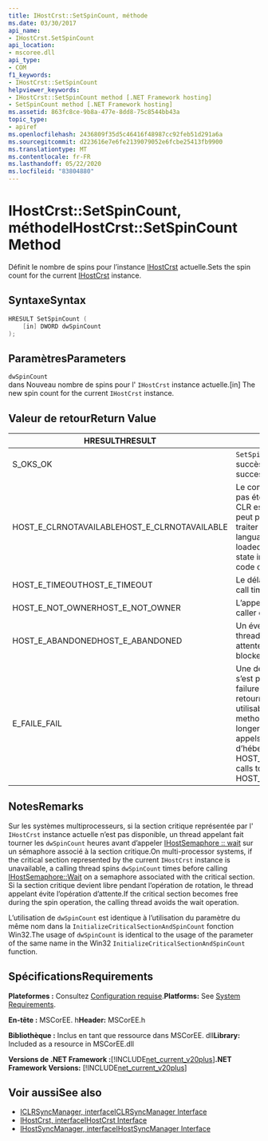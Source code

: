 ```yaml
---
title: IHostCrst::SetSpinCount, méthode
ms.date: 03/30/2017
api_name:
- IHostCrst.SetSpinCount
api_location:
- mscoree.dll
api_type:
- COM
f1_keywords:
- IHostCrst::SetSpinCount
helpviewer_keywords:
- IHostCrst::SetSpinCount method [.NET Framework hosting]
- SetSpinCount method [.NET Framework hosting]
ms.assetid: 863fc8ce-9b8a-477e-8dd8-75c8544bb43a
topic_type:
- apiref
ms.openlocfilehash: 2436809f35d5c46416f48987cc92feb51d291a6a
ms.sourcegitcommit: d223616e7e6fe2139079052e6fcbe25413fb9900
ms.translationtype: MT
ms.contentlocale: fr-FR
ms.lasthandoff: 05/22/2020
ms.locfileid: "83804880"
---
```

# <a name="ihostcrstsetspincount-method"></a><span data-ttu-id="e1646-102">IHostCrst::SetSpinCount, méthode</span><span class="sxs-lookup"><span data-stu-id="e1646-102">IHostCrst::SetSpinCount Method</span></span>
<span data-ttu-id="e1646-103">Définit le nombre de spins pour l’instance [IHostCrst](ihostcrst-interface.md) actuelle.</span><span class="sxs-lookup"><span data-stu-id="e1646-103">Sets the spin count for the current [IHostCrst](ihostcrst-interface.md) instance.</span></span>  
  
## <a name="syntax"></a><span data-ttu-id="e1646-104">Syntaxe</span><span class="sxs-lookup"><span data-stu-id="e1646-104">Syntax</span></span>  
  
```cpp  
HRESULT SetSpinCount (  
    [in] DWORD dwSpinCount  
);  
```  
  
## <a name="parameters"></a><span data-ttu-id="e1646-105">Paramètres</span><span class="sxs-lookup"><span data-stu-id="e1646-105">Parameters</span></span>  
 `dwSpinCount`  
 <span data-ttu-id="e1646-106">dans Nouveau nombre de spins pour l' `IHostCrst` instance actuelle.</span><span class="sxs-lookup"><span data-stu-id="e1646-106">[in] The new spin count for the current `IHostCrst` instance.</span></span>  
  
## <a name="return-value"></a><span data-ttu-id="e1646-107">Valeur de retour</span><span class="sxs-lookup"><span data-stu-id="e1646-107">Return Value</span></span>  
  
|<span data-ttu-id="e1646-108">HRESULT</span><span class="sxs-lookup"><span data-stu-id="e1646-108">HRESULT</span></span>|<span data-ttu-id="e1646-109">Description</span><span class="sxs-lookup"><span data-stu-id="e1646-109">Description</span></span>|  
|-------------|-----------------|  
|<span data-ttu-id="e1646-110">S_OK</span><span class="sxs-lookup"><span data-stu-id="e1646-110">S_OK</span></span>|<span data-ttu-id="e1646-111">`SetSpinCount`retourné avec succès.</span><span class="sxs-lookup"><span data-stu-id="e1646-111">`SetSpinCount` returned successfully.</span></span>|  
|<span data-ttu-id="e1646-112">HOST_E_CLRNOTAVAILABLE</span><span class="sxs-lookup"><span data-stu-id="e1646-112">HOST_E_CLRNOTAVAILABLE</span></span>|<span data-ttu-id="e1646-113">Le common language runtime (CLR) n’a pas été chargé dans un processus, ou le CLR est dans un État dans lequel il ne peut pas exécuter de code managé ou traiter correctement l’appel.</span><span class="sxs-lookup"><span data-stu-id="e1646-113">The common language runtime (CLR) has not been loaded into a process, or the CLR is in a state in which it cannot run managed code or process the call successfully.</span></span>|  
|<span data-ttu-id="e1646-114">HOST_E_TIMEOUT</span><span class="sxs-lookup"><span data-stu-id="e1646-114">HOST_E_TIMEOUT</span></span>|<span data-ttu-id="e1646-115">Le délai d’attente de l’appel a expiré.</span><span class="sxs-lookup"><span data-stu-id="e1646-115">The call timed out.</span></span>|  
|<span data-ttu-id="e1646-116">HOST_E_NOT_OWNER</span><span class="sxs-lookup"><span data-stu-id="e1646-116">HOST_E_NOT_OWNER</span></span>|<span data-ttu-id="e1646-117">L’appelant ne possède pas le verrou.</span><span class="sxs-lookup"><span data-stu-id="e1646-117">The caller does not own the lock.</span></span>|  
|<span data-ttu-id="e1646-118">HOST_E_ABANDONED</span><span class="sxs-lookup"><span data-stu-id="e1646-118">HOST_E_ABANDONED</span></span>|<span data-ttu-id="e1646-119">Un événement a été annulé alors qu’un thread ou une fibre bloqué était en attente.</span><span class="sxs-lookup"><span data-stu-id="e1646-119">An event was canceled while a blocked thread or fiber was waiting on it.</span></span>|  
|<span data-ttu-id="e1646-120">E_FAIL</span><span class="sxs-lookup"><span data-stu-id="e1646-120">E_FAIL</span></span>|<span data-ttu-id="e1646-121">Une défaillance catastrophique inconnue s’est produite.</span><span class="sxs-lookup"><span data-stu-id="e1646-121">An unknown catastrophic failure occurred.</span></span> <span data-ttu-id="e1646-122">Quand une méthode retourne E_FAIL, le CLR n’est plus utilisable dans le processus.</span><span class="sxs-lookup"><span data-stu-id="e1646-122">When a method returns E_FAIL, the CLR is no longer usable within the process.</span></span> <span data-ttu-id="e1646-123">Les appels suivants aux méthodes d’hébergement retournent HOST_E_CLRNOTAVAILABLE.</span><span class="sxs-lookup"><span data-stu-id="e1646-123">Subsequent calls to hosting methods return HOST_E_CLRNOTAVAILABLE.</span></span>|  
  
## <a name="remarks"></a><span data-ttu-id="e1646-124">Notes</span><span class="sxs-lookup"><span data-stu-id="e1646-124">Remarks</span></span>  
 <span data-ttu-id="e1646-125">Sur les systèmes multiprocesseurs, si la section critique représentée par l' `IHostCrst` instance actuelle n’est pas disponible, un thread appelant fait tourner les `dwSpinCount` heures avant d’appeler [IHostSemaphore :: wait](ihostsemaphore-wait-method.md) sur un sémaphore associé à la section critique.</span><span class="sxs-lookup"><span data-stu-id="e1646-125">On multi-processor systems, if the critical section represented by the current `IHostCrst` instance is unavailable, a calling thread spins `dwSpinCount` times before calling [IHostSemaphore::Wait](ihostsemaphore-wait-method.md) on a semaphore associated with the critical section.</span></span> <span data-ttu-id="e1646-126">Si la section critique devient libre pendant l’opération de rotation, le thread appelant évite l’opération d’attente.</span><span class="sxs-lookup"><span data-stu-id="e1646-126">If the critical section becomes free during the spin operation, the calling thread avoids the wait operation.</span></span>  
  
 <span data-ttu-id="e1646-127">L’utilisation de `dwSpinCount` est identique à l’utilisation du paramètre du même nom dans la `InitializeCriticalSectionAndSpinCount` fonction Win32.</span><span class="sxs-lookup"><span data-stu-id="e1646-127">The usage of `dwSpinCount` is identical to the usage of the parameter of the same name in the Win32 `InitializeCriticalSectionAndSpinCount` function.</span></span>  
  
## <a name="requirements"></a><span data-ttu-id="e1646-128">Spécifications</span><span class="sxs-lookup"><span data-stu-id="e1646-128">Requirements</span></span>  
 <span data-ttu-id="e1646-129">**Plateformes :** Consultez [Configuration requise](../../get-started/system-requirements.md).</span><span class="sxs-lookup"><span data-stu-id="e1646-129">**Platforms:** See [System Requirements](../../get-started/system-requirements.md).</span></span>  
  
 <span data-ttu-id="e1646-130">**En-tête :** MSCorEE. h</span><span class="sxs-lookup"><span data-stu-id="e1646-130">**Header:** MSCorEE.h</span></span>  
  
 <span data-ttu-id="e1646-131">**Bibliothèque :** Inclus en tant que ressource dans MSCorEE. dll</span><span class="sxs-lookup"><span data-stu-id="e1646-131">**Library:** Included as a resource in MSCorEE.dll</span></span>  
  
 <span data-ttu-id="e1646-132">**Versions de .NET Framework :**[!INCLUDE[net_current_v20plus](../../../../includes/net-current-v20plus-md.md)]</span><span class="sxs-lookup"><span data-stu-id="e1646-132">**.NET Framework Versions:** [!INCLUDE[net_current_v20plus](../../../../includes/net-current-v20plus-md.md)]</span></span>  
  
## <a name="see-also"></a><span data-ttu-id="e1646-133">Voir aussi</span><span class="sxs-lookup"><span data-stu-id="e1646-133">See also</span></span>

- [<span data-ttu-id="e1646-134">ICLRSyncManager, interface</span><span class="sxs-lookup"><span data-stu-id="e1646-134">ICLRSyncManager Interface</span></span>](iclrsyncmanager-interface.md)
- [<span data-ttu-id="e1646-135">IHostCrst, interface</span><span class="sxs-lookup"><span data-stu-id="e1646-135">IHostCrst Interface</span></span>](ihostcrst-interface.md)
- [<span data-ttu-id="e1646-136">IHostSyncManager, interface</span><span class="sxs-lookup"><span data-stu-id="e1646-136">IHostSyncManager Interface</span></span>](ihostsyncmanager-interface.md)
